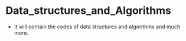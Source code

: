 # Data_structures_and_Algorithms

* It will contain the codes of data structures and algorithms and much more.
